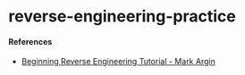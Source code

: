 # reverse-engineering-practice

#### References
- [Beginning Reverse Engineering Tutorial - Mark Argin](https://www.youtube.com/watch?v=iZQ1LcT6APk)

